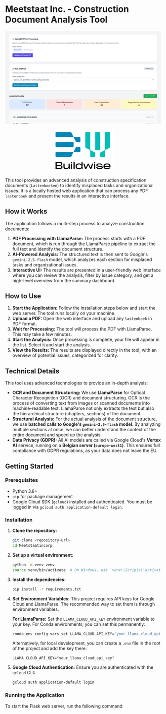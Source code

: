 # Meetstaat Inc. - Construction Document Analysis Tool

![Screenshot of the tool](Requirements/Screenshot%202025-08-29%20172735.png)

<p align="center">
  <img src="Requirements/BWlogo.png" alt="Buildwise Logo" width="200"/>
</p>

This tool provides an advanced analysis of construction specification documents (`Lastenboeken`) to identify misplaced tasks and organizational issues. It is a locally hosted web application that can process any PDF `lastenboek` and present the results in an interactive interface.

## How it Works

The application follows a multi-step process to analyze construction documents:

1.  **PDF Processing with LlamaParse:** The process starts with a PDF document, which is run through the LlamaParse pipeline to extract the full text and identify the document structure.
2.  **AI-Powered Analysis:** The structured text is then sent to Google's `gemini-2.5-flash` model, which analyzes each section for misplaced tasks and organizational issues.
3.  **Interactive UI:** The results are presented in a user-friendly web interface where you can review the analysis, filter by issue category, and get a high-level overview from the summary dashboard.

## How to Use

1.  **Start the Application:** Follow the installation steps below and start the web server. The tool runs locally on your machine.
2.  **Upload a PDF:** Open the web interface and upload any `lastenboek` in PDF format.
3.  **Wait for Processing:** The tool will process the PDF with LlamaParse. This may take a few minutes.
4.  **Start the Analysis:** Once processing is complete, your file will appear in the list. Select it and start the analysis.
5.  **View the Results:** The results are displayed directly in the tool, with an overview of potential issues, categorized for clarity.

## Technical Details

This tool uses advanced technologies to provide an in-depth analysis:

-   **OCR and Document Structuring:** We use **LlamaParse** for Optical Character Recognition (OCR) and document structuring. OCR is the process of converting text from images or scanned documents into machine-readable text. LlamaParse not only extracts the text but also the hierarchical structure (chapters, sections) of the document.
-   **Structural Analysis:** For the actual analysis of the document structure, we use **batched calls to Google's `gemini-2.5-flash` model**. By analyzing multiple sections at once, we can better understand the context of the entire document and speed up the analysis.
-   **Data Privacy (GDPR):** All AI models are called via Google Cloud's **Vertex AI** service, running on a **Belgian server (`europe-west1`)**. This ensures full compliance with GDPR regulations, as your data does not leave the EU.

## Getting Started

### Prerequisites

-   Python 3.8+
-   `pip` for package management
-   Google Cloud SDK (`gcloud`) installed and authenticated. You must be logged in via `gcloud auth application-default login`.

### Installation

1.  **Clone the repository:**
    ```bash
    git clone <repository-url>
    cd Meetstaatincorp
    ```

2.  **Set up a virtual environment:**
    ```bash
    python -m venv venv
    source venv/bin/activate  # On Windows, use `venv\\Scripts\\activate`
    ```

3.  **Install the dependencies:**
    ```bash
    pip install -r requirements.txt
    ```

4.  **Set Environment Variables:**
    This project requires API keys for Google Cloud and LlamaParse. The recommended way to set them is through environment variables.

    **For LlamaParse:**
    Set the `LLAMA_CLOUD_API_KEY` environment variable to your key. For Conda environments, you can set this permanently:
    ```bash
    conda env config vars set LLAMA_CLOUD_API_KEY="your_llama_cloud_api_key"
    ```
    Alternatively, for local development, you can create a `.env` file in the root of the project and add the key there:
    ```
    LLAMA_CLOUD_API_KEY="your_llama_cloud_api_key"
    ```

5.  **Google Cloud Authentication:**
    Ensure you are authenticated with the `gcloud` CLI:
    ```bash
    gcloud auth application-default login
    ```

### Running the Application

To start the Flask web server, run the following command:

```